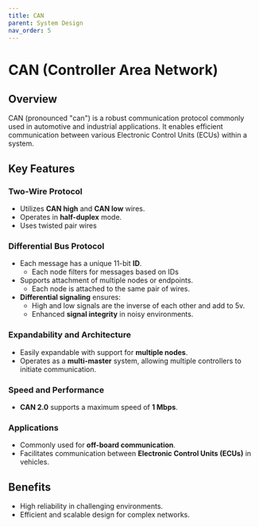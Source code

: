 ```yaml
---
title: CAN
parent: System Design
nav_order: 5
---
```


# CAN (Controller Area Network)

## Overview
CAN (pronounced "can") is a robust communication protocol commonly used in automotive and industrial applications. It enables efficient communication between various Electronic Control Units (ECUs) within a system.

## Key Features

### Two-Wire Protocol
- Utilizes **CAN high** and **CAN low** wires.
- Operates in **half-duplex** mode.
- Uses twisted pair wires

### Differential Bus Protocol
- Each message has a unique 11-bit **ID**.
    - Each node filters for messages based on IDs
- Supports attachment of multiple nodes or endpoints.
  - Each node is attached to the same pair of wires.
- **Differential signaling** ensures:
  - High and low signals are the inverse of each other and add to 5v.
  - Enhanced **signal integrity** in noisy environments.

### Expandability and Architecture
- Easily expandable with support for **multiple nodes**.
- Operates as a **multi-master** system, allowing multiple controllers to initiate communication.

### Speed and Performance
- **CAN 2.0** supports a maximum speed of **1 Mbps**.

### Applications
- Commonly used for **off-board communication**.
- Facilitates communication between **Electronic Control Units (ECUs)** in vehicles.

## Benefits
- High reliability in challenging environments.
- Efficient and scalable design for complex networks.
